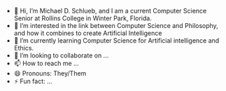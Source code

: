 - 👋 Hi, I’m Michael D. Schlueb, and I am a current Computer Science Senior at Rollins College in Winter Park, Florida.
- 👀 I’m interested in the link between Computer Science and Philosophy, and how it combines to create Artificial Intelligence
- 🌱 I’m currently learning Computer Science for Artificial intelligence and Ethics.
- 💞️ I’m looking to collaborate on ...
- 📫 How to reach me ...
- 😄 Pronouns: They/Them
- ⚡ Fun fact: ...

<!---
MichaelDSchlueb/MichaelDSchlueb is a ✨ special ✨ repository because its `README.md` (this file) appears on your GitHub profile.
You can click the Preview link to take a look at your changes.
--->
